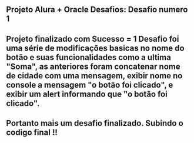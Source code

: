 ## Projeto Alura + Oracle Desafios: Desafio numero 1

## Projeto finalizado com Sucesso = 1 Desafio foi uma série de modificações basicas no nome do botão e suas funcionalidades como a ultima "Soma", as anteriores foram concatenar nome de cidade com uma mensagem, exibir nome no console a mensagem "o botão foi clicado", e exibir um alert informando que "o botão foi clicado".

## Portanto mais um desafio finalizado. Subindo o codigo final !!
